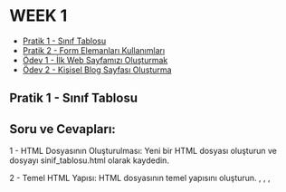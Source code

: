 # WEEK 1

- [Pratik 1 - Sınıf Tablosu](#pratik-1---sınıf-tablosu)
- [Pratik 2 - Form Elemanları Kullanımları](#pratik-2---form-elemanları-kullanımları)
- [Ödev 1 - İlk Web Sayfamızı Oluşturmak](#ödev-1---i̇lk-web-sayfamızı-oluşturmak)
- [Ödev 2 - Kişisel Blog Sayfası Oluşturma](#ödev-2---kişisel-blog-sayfası-oluşturma)

## Pratik 1 - Sınıf Tablosu

## Soru ve Cevapları:

1 - HTML Dosyasının Oluşturulması: Yeni bir HTML dosyası oluşturun ve dosyayı sinif_tablosu.html olarak kaydedin.

2 - Temel HTML Yapısı: HTML dosyasının temel yapısını oluşturun. <html>, <head>, <body>, <title> ve <style> etiketlerini doğru bir şekilde kullanın.

```HTML
  <!DOCTYPE html>
<html lang="en">
<head>
    <meta charset="UTF-8">
    <meta name="viewport" content="width=device-width, initial-scale=1.0">
    <title>Sinif Tablosu</title>  <!-- Sayfa basligi burada degistirilmistir -->
</head>
<body>

</body>
</html>
```

3 - Sayfa Başlığı: Sayfanın başlığı olarak "Sınıf Tablosu" ifadesini kullanın ve h1 etiketi ile sayfa başlığını belirleyin.

4 - Tablonun Oluşturulması: <table> etiketi ile bir tablo oluşturun. Tabloya başlık (header) satırı ekleyin ve dört sütun başlığı tanımlayın: "Öğrenci Numarası", "Adı", "Soyadı" ve "Notu".

```HTML
<table style="width: 100%">
      <thead style="background-color: aqua">
        <th style="border: 1px solid black; padding: 15px">Ogrenci Numarasi</th>
        <th style="border: 1px solid black; padding: 15px">Adi</th>
        <th style="border: 1px solid black; padding: 15px">Soyadi</th>
        <th style="border: 1px solid black; padding: 15px">Notu</th>
        <th style="border: 1px solid black; padding: 15px">Dogum gunu</th>
      </thead>
```

5 - Öğrenci Bilgileri: Tabloya en az 5 öğrenci ekleyin. Her öğrenci için "Öğrenci Numarası", "Adı", "Soyadı" ve "Notu" bilgilerini doldurun.

```HTML
        <tr>
          <td style="border: 1px solid black; padding: 15px">101</td>
          <td style="border: 1px solid black; padding: 15px">Aysel</td>
          <td style="border: 1px solid black; padding: 15px">Bilmez</td>
          <td style="border: 1px solid black; padding: 15px">90</td>
          <td style="border: 1px solid black; padding: 15px">1998</td>
        </tr>
```

6 - Tablo Stilinin Belirlenmesi: Tabloya bazı temel stiller uygulayın:

     * Tablonun genişliğini yüzde 100 yapın.
      ```HTML
      <table style="width: 100%">
      ```
     * Hücrelerin (th, td) kenarlıklarını belirleyin ve padding (iç boşluk) ekleyin.
      ```HTML
      <td style="border: 1px solid black; padding: 15px">101</td>
      ```
     * Tablo başlık satırının (th) arka plan rengini belirleyin.
      ```HTML
      <thead style="background-color: aqua">
      ```

7 - Yeni Öğrenciler Ekleme: Tabloya en az 3 öğrenci daha ekleyin. Yeni öğrencilerin "Öğrenci Numarası", "Adı", "Soyadı" ve "Notu" bilgilerini doldurun.

8 - Yeni Sütun Ekleme: Tabloya yeni bir sütun ekleyerek öğrencilerin "Doğum Tarihi" bilgilerini ekleyin. Hem başlık satırına hem de her öğrenci için doğum tarihi bilgisi ekleyin.

## Pratik 2 - Form Elemanları Kullanımları

## Soru ve Cevapları:

1. Kullanıcının adını ve soyadını girebileceği iki metin kutusu.

```HTML
        <div>
          <label for="name">İsim:</label>
          <input type="text" id="name" />
        </div>
        <br />
        <div>
          <label for="surname">Soyisim:</label>
          <input type="text" id="surname" />
        </div>
```

2. Kullanıcının e-posta adresini girebileceği bir e-posta giriş alanı.

```HTML
        <div>
          <label for="email">Email:</label>
          <input type="email" id="email" />
        </div>
```

3. Kullanıcının parolasını girebileceği bir parola giriş alanı.

```HTML
        <div>
          <label for="password">Şifre</label>
          <input type="password" id="password" />
        </div>
```

4. Kullanıcının cinsiyetini seçebileceği iki radyo düğmesi (Erkek ve Kadın).

```HTML
        <div>
          <label for="gender">Cinsiyet</label>
          <input type="radio" id="female" /> Kadın
          <input type="radio" id="male" /> Erkek
        </div>
```

5. Kullanıcının bir dizi seçenek arasından favori meyvesini seçebileceği bir açılır liste (örneğin, Elma, Muz, Çilek).

```HTML
        <div>
          <label for="fruit">En sevdiğin meyve:</label>
          <select id="fruit">
            <option value="select">Seçiniz...</option>
            <option value="Apple">Elma</option>
            <option value="Banana">Muz</option>
            <option value="Pineapple">Ananas</option>
          </select>
        </div>
```

6. Kullanıcının bir mesaj yazabileceği bir metin alanı.

```HTML
        <div>
          <label for="message">Mesajınız:</label>
          <textarea id="message" rows="5" cols="30"></textarea>
        </div>
```

7. Tüm bilgileri göndermek için bir "Gönder" düğmesi.

```HTML
        <div>
          <button type="submit">Gönder</button>
          <button type="reset">Temizle</button>
        </div>
```

## Ödev 1 - İlk Web Sayfamızı Oluşturmak

## Soru ve Cevapları:

1. Genel Yapı:

Sayfanızın temel yapısını oluşturmak için HTML5 doküman yapısını kullanın.
head etiketinin içinde sayfanızın başlığı ve karakter seti olmalıdır.

```HTML
<!DOCTYPE html>
<html lang="en">
  <head>
    <meta charset="UTF-8" />
    <meta name="viewport" content="width=device-width, initial-scale=1.0" />
    <title>Özgecmişim</title>
  </head>
```

2. Sayfanızın en üstünde bir ana başlık bulunmalıdır. Bu başlık adınızı içermelidir.

```HTML
    <h1 style="text-align: center; color: blueviolet">Aysel Bilmez</h1>
```

Alt başlıklar kullanarak CV’nizin bölümlerini düzenleyin.

```HTML
<h2 style="color: navy">Summary</h2>
```

Her bölümde en az bir paragraf olmalıdır.

```HTML
<p style="text-align: justify">
        Former R&D Food Engineer transitioning into software development,
        leveraging strong analytical skills and experience in customer-focused
        projects and teamwork. Skilled in .NET Frameworks, ASP.NET, .NET API,
        and SQL, with hands-on experience designing user-centered web
        applications. Continuously learning and adapting by utilizing diverse
        resources, with a strong belief in the importance of growth and staying
        agile in a fast-changing field. Fluent in English and Turkish, ready to
        contribute to impactful software projects with a detail-oriented and
        innovative approach.
</p>
```

3. En az bir sıralı liste ve bir sırasız liste kullanın.

```HTML
<ol>
        <li>Turkish (Native)</li>
        <li>English (Fluent)</li>
      </ol>
```

```HTML
<ul>
        <li>Gaining proficiency in Full-Stack Technologies.</li>
        <li>
          Building and optimizing full-stack web applications with a
          user-centric approach.
        </li>
        <li>
          Applying problem-solving skills to debug and enhance web application
          performance.
        </li>
      </ul>
```

4. Sayfanızda en az bir tane resim kullanın.

```HTML
 <img
        src="https://store.patika.dev/userFiles/aysbi/userfiles/profilepicture-zEe73P6i"
        alt="Aysel Bilmez"
        width="300"
      />
```

En az iki farklı sayfaya veya web sitesine bağlantı ekleyin.

```HTML
<p style="text-align: center">
        <a
          href="mailto:aybilmez@gmail.com"
          style="color: black; text-decoration: none"
          >Email</a
        >
        |
        <a href="tel:+905397844110" style="color: black; text-decoration: none"
          >Telefon Numarası</a
        >
        |
        <a
          href="https://www.linkedin.com/in/ayselbilmez/"
          style="color: black; text-decoration: none"
          >Linkedin</a
        >
        |
        <a
          href="https://github.com/aysbi"
          style="color: black; text-decoration: none"
          >GitHub</a>
```

5. Sayfanızda en az bir tane iframe kullanarak başka bir web sayfasını veya içeriği entegre edin.

```HTML
<iframe
          src="https://www.google.com/maps/embed?pb=!1m18!1m12!1m3!1d3153.0177463439167!2d35.32131718468505!3d37.00167077979803!2m3!1f0!2f0!3f0!3m2!1i1024!2i768!4f13.1!3m3!1m2!1s0x1521c6d014c081ff%3A0x37aab8c8ca021c29!2sAdana!5e0!3m2!1str!2str!4v1674698172202!5m2!1str!2str"
          width="600"
          height="450"
          frameborder="0"
          style="border: 0"
          allowfullscreen=""
          aria-hidden="false"
          tabindex="0"
        ></iframe>
```

6. Sayfanızın içinde CSS kullanarak (örneğin, style etiketi içinde) en azından temel stiller uygulayın

```HTML
<p style="text-align: center">
```

7. Sayfanızın düzenini iyi düşünün. İçeriğinizi bölümlere ayırarak düzenli ve okunabilir hale getirin.

div veya section etiketlerini kullanarak bölümler oluşturabilirsiniz.

```HTML
<div>
      <h2 style="color: navy">Summary</h2>
      <p style="text-align: justify">
        Former R&D Food Engineer transitioning into software development,
        leveraging strong analytical skills and experience in customer-focused
        projects and teamwork. Skilled in .NET Frameworks, ASP.NET, .NET API,
        and SQL, with hands-on experience designing user-centered web
        applications. Continuously learning and adapting by utilizing diverse
        resources, with a strong belief in the importance of growth and staying
        agile in a fast-changing field. Fluent in English and Turkish, ready to
        contribute to impactful software projects with a detail-oriented and
        innovative approach.
      </p>
</div>
```

## Ödev 2 - Kişisel Blog Sayfası Oluşturma

## Soru ve Cevapları:

1. Sayfanızın temel yapısını oluşturmak için HTML5 doküman yapısını kullanın.

head etiketinin içinde sayfanızın başlığı title ve karakter seti meta charset="UTF-8" olmalıdır.

```HTML
<!DOCTYPE html>
<html lang="tr">
  <head>
    <meta charset="UTF-8" />
    <meta name="viewport" content="width=device-width, initial-scale=1.0" />
    <title>Kişisel Blog</title>
  </head>
  <body>
    <header>
      <h1>Yazılım ve Eğlence Blogu</h1>
    </header>
```

2. Sayfanızın en üstünde blogunuzun adını içeren bir ana başlık h1 olmalıdır.

Her blog yazısı için bir başlık h2 ve bir paragraf p ekleyin. En az üç blog yazısı ekleyin.

```HTML

 <header>
      <h1>Yazılım ve Eğlence Blogu</h1>
    </header>

    <section>
      <article>
        <h2>
          RESTful API: Çayınızı Kahvenizi Hazırlayın, Çünkü O Bir Servis! ☕
        </h2>
        <p>
          Bir sabah uyandınız ve "Ben bir RESTful API yazacağım!" dediniz. Ama
          API neydi? Rest mi ediyordu? Yoksa kahvaltıda mı servis ediliyordu? 🤔
          Gelin, bu karmaşık gibi görünen ama aslında çok eğlenceli olan konuyu
          basit ve eğlenceli bir şekilde açıklayalım!
        </p>
        </article>
        </section>
```

3. Her blog yazısında en az bir sırasız liste ul veya sıralı liste ol kullanarak önemli noktaları veya maddeleri listeleyin.

```HTML
<ul>
          <li>Sen: "Merhaba, bir büyük boy pizza istiyorum."</li>
          <li>Pizzacı: "Tamam, siparişiniz alındı!"</li>
          <li>(Bir süre sonra kapı çalar)</li>
          <li>Pizzacı: "Buyurun, sıcak ve taze pizzanız geldi!"</li>
        </ul>
```

4. Her blog yazısına en az bir görsel img ekleyin ve alt özniteliğini doldurun.

```HTML
       <img
          src="https://img.sepetkey.com/album/italiandipizza/urunler/IrAWB6JxqcQYG2S20Cwg.png"
          alt="Bir dilim pizza resmi"
          width="300"
        />
```

Blog yazılarının içinde başka sayfalara veya kaynaklara bağlantılar a ekleyin. En az iki bağlantı olmalıdır.

```HTML
<a href="https://developer.mozilla.org/tr/docs/Glossary/REST"
            >RESTful API hakkında daha fazla bilgi için buraya tıklayın!</a
          >
```
